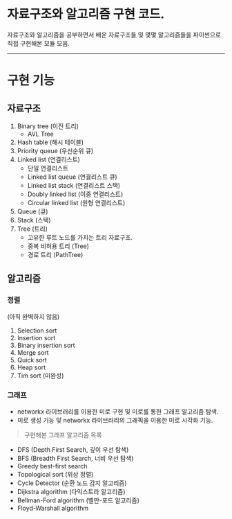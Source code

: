 자료구조와 알고리즘 구현 코드.
===

자료구조와 알고리즘을 공부하면서 배운 자료구조들 및 몇몇 알고리즘들을 
파이썬으로 직접 구현해본 모듈 모음. 

---
# 구현 기능
## 자료구조
1. Binary tree (이진 트리)
    - AVL Tree
2. Hash table (해시 테이블)
3. Priority queue (우선순위 큐)
4. Linked list (연결리스트)
    - 단일 연결리스트
    - Linked list queue (연결리스트 큐)
    - Linked list stack (연결리스트 스택)
    - Doubly linked list (이중 연결리스트)
    - Circular linked list (원형 연결리스트)
5. Queue (큐)
6. Stack (스택)
7. Tree (트리)
    - 고유한 루트 노드를 가지는 트리 자료구조.
    - 중복 비허용 트리 (Tree)
    - 경로 트리 (PathTree)

## 알고리즘
### 정렬
(아직 완벽하지 않음)
1. Selection sort
2. Insertion sort
3. Binary insertion sort
4. Merge sort
5. Quick sort
6. Heap sort
7. Tim sort (미완성)

### 그래프
- networkx 라이브러리를 이용한 미로 구현 및 미로를 통한 그래프 알고리즘 탐색.
- 미로 생성 기능 및 networkx 라이브러리의 그래픽을 이용한 미로 시각화 기능. 
> 구현해본 그래프 알고리즘 목록
- DFS (Depth First Search, 깊이 우선 탐색)
- BFS (Breadth First Search, 너비 우선 탐색)
- Greedy best-first search
- Topological sort (위상 정렬)
- Cycle Detector (순환 노드 감지 알고리즘)
- Dijkstra algorithm (다익스트라 알고리즘)
- Bellman-Ford algorithm (벨만-포드 알고리즘)
- Floyd-Warshall algorithm
